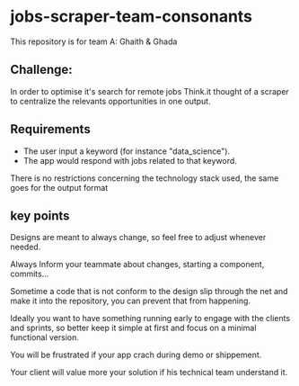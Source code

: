 # jobs-scraper-team-consonants
This repository is for team A: Ghaith &amp; Ghada

## Challenge:
In order to optimise it's search for remote jobs Think.it thought of a scraper to centralize the relevants opportunities in one output.

## Requirements
- The user input a keyword (for instance "data_science").
- The app would respond with jobs related to that keyword.

There is no restrictions concerning the technology stack used, the same goes for the output format

## key points
Designs are meant to always change, so feel free to adjust whenever needed.

Always Inform your teammate about changes, starting a component, commits...

Sometime a code that is not conform to the design slip through the net and make it into the repository, you can prevent that from happening. 

Ideally you want to have something running early to engage with the clients and sprints, so better keep it simple at first and focus on a minimal functional version.

You will be frustrated if your app crach during demo or shippement.

Your client will value more your solution if his technical team understand it.
